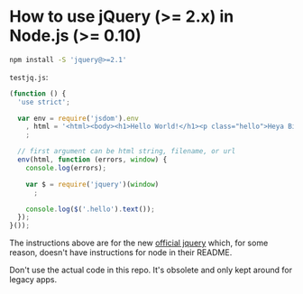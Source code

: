 How to use jQuery (>= 2.x) in Node.js (>= 0.10)
===

```bash
npm install -S 'jquery@>=2.1'
```

`testjq.js`:
```javascript
(function () {
  'use strict';

  var env = require('jsdom').env
    , html = '<html><body><h1>Hello World!</h1><p class="hello">Heya Big World!</body></html>'
    ;

  // first argument can be html string, filename, or url
  env(html, function (errors, window) {
    console.log(errors);

    var $ = require('jquery')(window)
      ;

    console.log($('.hello').text());
  });
}());
```

The instructions above are for the new [official jquery](http://github.com/jquery/jquery) which, for some reason, doesn't have instructions for node in their README.

Don't use the actual code in this repo. It's obsolete and only kept around for legacy apps.

